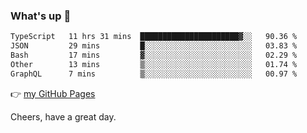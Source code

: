 ### What's up 👋

<!--START_SECTION:waka-->

```txt
TypeScript   11 hrs 31 mins  ██████████████████████▓░░   90.36 %
JSON         29 mins         █░░░░░░░░░░░░░░░░░░░░░░░░   03.83 %
Bash         17 mins         ▓░░░░░░░░░░░░░░░░░░░░░░░░   02.29 %
Other        13 mins         ▒░░░░░░░░░░░░░░░░░░░░░░░░   01.74 %
GraphQL      7 mins          ▒░░░░░░░░░░░░░░░░░░░░░░░░   00.97 %
```

<!--END_SECTION:waka-->

👉 [my GitHub Pages](https://ykzhukian.github.io)

Cheers, have a great day.

